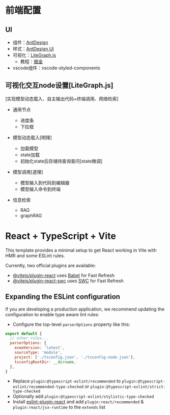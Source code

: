 # 前端配置

## UI
- 组件：[AntDesign](https://ant-design.antgroup.com/docs/react/use-with-vite-cn)
- 样式：[AntDesign UI](https://ant-design.antgroup.com/theme-editor-cn#)
- 可视化：[LiteGraph.js](https://github.com/jagenjo/litegraph.js?tab=readme-ov-file)
  - 教程：[掘金](https://juejin.cn/post/7376477309321068554)
- vscode组件：vscode-styled-components


## 可视化交互node设置[LiteGraph.js]
[实现模型动态载入、自主输出代码+终端调用、网络检索]
- 通用节点
  - 进度条
  - 下拉框

- 模型动态载入[明理]
  - 加载模型
  - state加载
  - 初始化state后存储待查询查问[state微调]
- 模型调用[道理]
  - 模型输入到代码到编辑器
  - 模型输入命令到终端
- 信息检索
  - RAG
  - graphRAG


# React + TypeScript + Vite

This template provides a minimal setup to get React working in Vite with HMR and some ESLint rules.

Currently, two official plugins are available:

- [@vitejs/plugin-react](https://github.com/vitejs/vite-plugin-react/blob/main/packages/plugin-react/README.md) uses [Babel](https://babeljs.io/) for Fast Refresh
- [@vitejs/plugin-react-swc](https://github.com/vitejs/vite-plugin-react-swc) uses [SWC](https://swc.rs/) for Fast Refresh

## Expanding the ESLint configuration

If you are developing a production application, we recommend updating the configuration to enable type aware lint rules:

- Configure the top-level `parserOptions` property like this:

```js
export default {
  // other rules...
  parserOptions: {
    ecmaVersion: 'latest',
    sourceType: 'module',
    project: ['./tsconfig.json', './tsconfig.node.json'],
    tsconfigRootDir: __dirname,
  },
}
```

- Replace `plugin:@typescript-eslint/recommended` to `plugin:@typescript-eslint/recommended-type-checked` or `plugin:@typescript-eslint/strict-type-checked`
- Optionally add `plugin:@typescript-eslint/stylistic-type-checked`
- Install [eslint-plugin-react](https://github.com/jsx-eslint/eslint-plugin-react) and add `plugin:react/recommended` & `plugin:react/jsx-runtime` to the `extends` list
